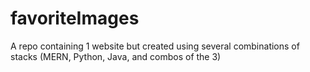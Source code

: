 # favoriteImages
A repo containing 1 website but created using several combinations of stacks (MERN, Python, Java, and combos of the 3)
